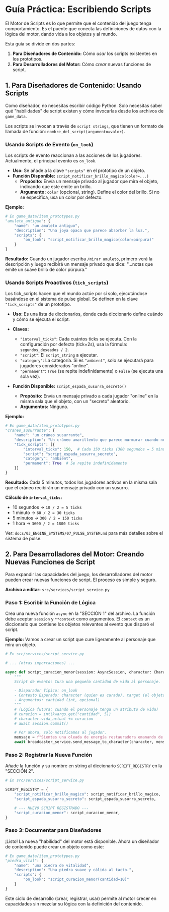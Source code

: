 # Guía Práctica: Escribiendo Scripts

El Motor de Scripts es lo que permite que el contenido del juego tenga comportamiento. Es el puente que conecta las definiciones de datos con la lógica del motor, dando vida a los objetos y al mundo.

Esta guía se divide en dos partes:
1.  **Para Diseñadores de Contenido:** Cómo *usar* los scripts existentes en los prototipos.
2.  **Para Desarrolladores del Motor:** Cómo *crear* nuevas funciones de script.

## 1. Para Diseñadores de Contenido: Usando Scripts

Como diseñador, no necesitas escribir código Python. Solo necesitas saber qué "habilidades" de script existen y cómo invocarlas desde los archivos de `game_data`.

Los scripts se invocan a través de `script strings`, que tienen un formato de llamada de función: `nombre_del_script(argumento=valor)`.

### Usando Scripts de Evento (`on_look`)

Los scripts de evento reaccionan a las acciones de los jugadores. Actualmente, el principal evento es `on_look`.

*   **Uso:** Se añade a la clave `"scripts"` en el prototipo de un objeto.
*   **Función Disponible:** `script_notificar_brillo_magico(color=...)`
    *   **Propósito:** Envía un mensaje privado al jugador que mira el objeto, indicando que este emite un brillo.
    *   **Argumento:** `color` (opcional, string). Define el color del brillo. Si no se especifica, usa un color por defecto.

**Ejemplo:**
```python
# En game_data/item_prototypes.py
"amuleto_antiguo": {
    "name": "un amuleto antiguo",
    "description": "Una joya opaca que parece absorber la luz.",
    "scripts": {
        "on_look": "script_notificar_brillo_magico(color=púrpura)"
    }
}
```
**Resultado:** Cuando un jugador escriba `/mirar amuleto`, primero verá la descripción y luego recibirá un mensaje privado que dice: "...notas que emite un suave brillo de color púrpura."

### Usando Scripts Proactivos (`tick_scripts`)

Los tick_scripts hacen que el mundo actúe por sí solo, ejecutándose basándose en el sistema de pulse global. Se definen en la clave `"tick_scripts"` de un prototipo.

*   **Uso:** Es una lista de diccionarios, donde cada diccionario define cuándo y cómo se ejecuta el script.
*   **Claves:**
    *   `"interval_ticks"`: Cada cuántos ticks se ejecuta. Con la configuración por defecto (tick=2s), usa la fórmula: `segundos_deseados / 2`.
    *   `"script"`: El `script_string` a ejecutar.
    *   `"category"`: La categoría. Si es `"ambient"`, solo se ejecutará para jugadores considerados "online".
    *   `"permanent"`: `True` (se repite indefinidamente) o `False` (se ejecuta una sola vez).

*   **Función Disponible:** `script_espada_susurra_secreto()`
    *   **Propósito:** Envía un mensaje privado a cada jugador "online" en la misma sala que el objeto, con un "secreto" aleatorio.
    *   **Argumentos:** Ninguno.

**Ejemplo:**
```python
# En game_data/item_prototypes.py
"craneo_susurrante": {
    "name": "un cráneo susurrante",
    "description": "Un cráneo amarillento que parece murmurar cuando no lo miras directamente.",
    "tick_scripts": [{
        "interval_ticks": 150,  # Cada 150 ticks (300 segundos = 5 minutos)
        "script": "script_espada_susurra_secreto",
        "category": "ambient",
        "permanent": True  # Se repite indefinidamente
    }]
}
```
**Resultado:** Cada 5 minutos, todos los jugadores activos en la misma sala que el cráneo recibirán un mensaje privado con un susurro.

**Cálculo de `interval_ticks`:**
- 10 segundos → `10 / 2 = 5 ticks`
- 1 minuto → `60 / 2 = 30 ticks`
- 5 minutos → `300 / 2 = 150 ticks`
- 1 hora → `3600 / 2 = 1800 ticks`

Ver: `docs/03_ENGINE_SYSTEMS/07_PULSE_SYSTEM.md` para más detalles sobre el sistema de pulse.

## 2. Para Desarrolladores del Motor: Creando Nuevas Funciones de Script

Para expandir las capacidades del juego, los desarrolladores del motor pueden crear nuevas funciones de script. El proceso es simple y seguro.

**Archivo a editar:** `src/services/script_service.py`

### Paso 1: Escribir la Función de Lógica

Crea una nueva función `async` en la "SECCIÓN 1" del archivo. La función debe aceptar `session` y `**context` como argumentos. El `context` es un diccionario que contiene los objetos relevantes al evento que disparó el script.

**Ejemplo:** Vamos a crear un script que cure ligeramente al personaje que mira un objeto.

```python
# En src/services/script_service.py

# ... (otras importaciones) ...

async def script_curacion_menor(session: AsyncSession, character: Character, target: Item, **kwargs):
    """
    Script de evento: Cura una pequeña cantidad de vida al personaje.

    - Disparador Típico: on_look
    - Contexto Esperado: character (quien es curado), target (el objeto que cura).
    - Argumentos: cantidad (int, opcional)
    """
    # (Lógica futura: cuando el personaje tenga un atributo de vida)
    # curacion = int(kwargs.get("cantidad", 5))
    # character.vida_actual += curacion
    # await session.commit()

    # Por ahora, solo notificamos al jugador.
    mensaje = f"Sientes una oleada de energía restauradora emanando de {target.get_name()}."
    await broadcaster_service.send_message_to_character(character, mensaje)
```

### Paso 2: Registrar la Nueva Función

Añade la función y su nombre en string al diccionario `SCRIPT_REGISTRY` en la "SECCIÓN 2".

```python
# En src/services/script_service.py

SCRIPT_REGISTRY = {
    "script_notificar_brillo_magico": script_notificar_brillo_magico,
    "script_espada_susurra_secreto": script_espada_susurra_secreto,

    # --- NUEVO SCRIPT REGISTRADO ---
    "script_curacion_menor": script_curacion_menor,
}
```

### Paso 3: Documentar para Diseñadores

¡Listo! La nueva "habilidad" del motor está disponible. Ahora un diseñador de contenido puede crear un objeto como este:

```python
# En game_data/item_prototypes.py
"piedra_vital": {
    "name": "una piedra de vitalidad",
    "description": "Una piedra suave y cálida al tacto.",
    "scripts": {
        "on_look": "script_curacion_menor(cantidad=10)"
    }
}
```

Este ciclo de desarrollo (crear, registrar, usar) permite al motor crecer en capacidades sin mezclar su lógica con la definición del contenido.